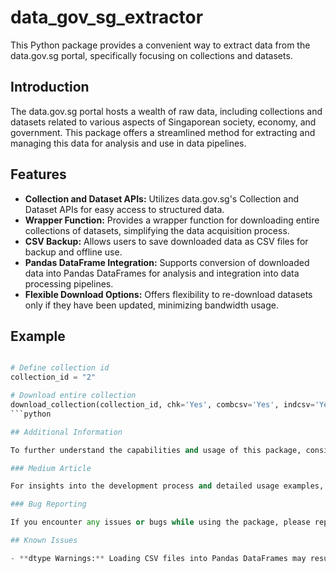 # data_gov_sg_extractor

This Python package provides a convenient way to extract data from the data.gov.sg portal, specifically focusing on collections and datasets.

## Introduction

The data.gov.sg portal hosts a wealth of raw data, including collections and datasets related to various aspects of Singaporean society, economy, and government. This package offers a streamlined method for extracting and managing this data for analysis and use in data pipelines.

## Features

- **Collection and Dataset APIs:** Utilizes data.gov.sg's Collection and Dataset APIs for easy access to structured data.
- **Wrapper Function:** Provides a wrapper function for downloading entire collections of datasets, simplifying the data acquisition process.
- **CSV Backup:** Allows users to save downloaded data as CSV files for backup and offline use.
- **Pandas DataFrame Integration:** Supports conversion of downloaded data into Pandas DataFrames for analysis and integration into data processing pipelines.
- **Flexible Download Options:** Offers flexibility to re-download datasets only if they have been updated, minimizing bandwidth usage.

## Example

```python

# Define collection id
collection_id = "2"

# Download entire collection
download_collection(collection_id, chk='Yes', combcsv='Yes', indcsv='Yes', csvdir='data')
```python

## Additional Information

To further understand the capabilities and usage of this package, consider the following:

### Medium Article

For insights into the development process and detailed usage examples, read my Medium article: [Extraction of Collections and Datasets Using data.gov.sg API](https://medium.com/data-and-beyond/extraction-of-collections-and-datasets-using-data-gov-sg-api-55919cafaed5).

### Bug Reporting

If you encounter any issues or bugs while using the package, please report them. Your feedback is valuable in improving the package.

## Known Issues

- **dtype Warnings:** Loading CSV files into Pandas DataFrames may result in dtype warnings. This can be addressed by saving and using dtype dictionaries in JSON format alongside CSV files.



